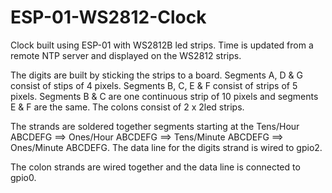 # ESP-01-WS2812-Clock

Clock built using ESP-01 with WS2812B led strips. Time is updated from a remote NTP server and displayed on the WS2812 strips.

The digits are built by sticking the strips to a board. Segments A, D & G consist of stips of 4 pixels. Segments B, C, E & F consist of strips of 5 pixels. Segments B & C are one continuous strip of 10 pixels and segments E & F are the same. The colons consist of 2 x 2led strips.

The strands are soldered together segments starting at the Tens/Hour ABCDEFG ==> Ones/Hour ABCDEFG ==> Tens/Minute ABCDEFG ==> Ones/Minute ABCDEFG. The data line for the digits strand is wired to gpio2. 

The colon strands are wired together and the data line is connected to gpio0.
